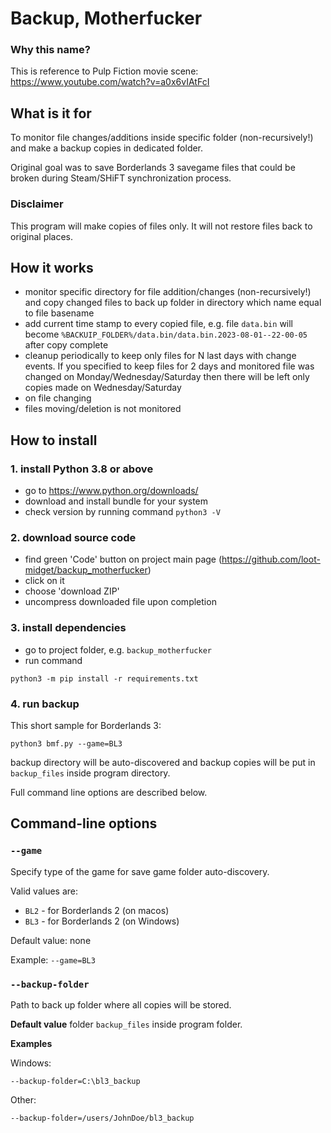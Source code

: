 # Backup, Motherfucker

### Why this name?
This is reference to Pulp Fiction movie scene:
https://www.youtube.com/watch?v=a0x6vIAtFcI

## What is it for
To monitor file changes/additions inside specific folder (non-recursively!) and make a backup copies in dedicated folder.

Original goal was to save Borderlands 3 savegame files that could be broken during Steam/SHiFT synchronization process.

### Disclaimer
This program will make copies of files only. It will not restore files back to original places.

## How it works
- monitor specific directory for file addition/changes (non-recursively!) and copy changed files to back up folder in directory which name equal to file basename
- add current time stamp to every copied file, e.g. file `data.bin` will become `%BACKUIP_FOLDER%/data.bin/data.bin.2023-08-01--22-00-05` after copy complete
- cleanup periodically to keep only files for N last days with change events. If you specified to keep files for 2 days and monitored file was changed on Monday/Wednesday/Saturday then there will be left only copies made on Wednesday/Saturday
- on file changing 
- files moving/deletion is not monitored

## How to install

### 1. install Python 3.8 or above

- go to https://www.python.org/downloads/
- download and install bundle for your system
- check version by running command `python3 -V`

### 2. download source code

- find green 'Code' button on project main page (https://github.com/loot-midget/backup_motherfucker)
- click on it
- choose 'download ZIP'
- uncompress downloaded file upon completion

### 3. install dependencies

- go to project folder, e.g. `backup_motherfucker`
- run command
```shell
python3 -m pip install -r requirements.txt
```

### 4. run backup
This short sample for Borderlands 3:  
```shell
python3 bmf.py --game=BL3 
```
backup directory will be auto-discovered and backup copies will be put in `backup_files` inside program directory.

Full command line options are described below.

## Command-line options

### `--game`
Specify type of the game for save game folder auto-discovery.

Valid values are:
- `BL2` - for Borderlands 2 (on macos)
- `BL3` - for Borderlands 2 (on Windows)

Default value: none

Example:
`--game=BL3`

### `--backup-folder`
Path to back up folder where all copies will be stored.

**Default value**
folder `backup_files` inside program folder.

**Examples**

Windows:

`--backup-folder=C:\bl3_backup`

Other:

`--backup-folder=/users/JohnDoe/bl3_backup`

